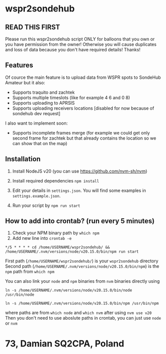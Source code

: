# wspr2sondehub

## READ THIS FIRST

Please run this wspr2sondehub script ONLY for balloons that you own or you have permission from the owner! Otherwise you will cause duplicates and loss of data because you don't have required details! Thanks!

## Features

Of cource the main feature is to upload data from WSPR spots to SondeHub Amateur but it also:

-   Supports traquito and zachtek
-   Supports multiple timeslots (like for example 4 6 and 0 8)
-   Supports uploading to APRSIS
-   Supports uploading receivers locations [disabled for now because of sondehub dev request]

I also want to implement soon:

-   Supports incomplete frames merge (for example we could get only second frame for zachtek but that already contains the location so we can show that on the map)

## Installation

1. Install NodeJS v20 (you can use https://github.com/nvm-sh/nvm)

2. Install required dependencies `npm install`

3. Edit your details in `settings.json`. You will find some examples in `settings.example.json`.

4. Run your script by `npm run start`

## How to add into crontab? (run every 5 minutes)

1. Check your NPM binary path by `which npm`
2. Add new line into `crontab -e`

`*/5 * * * * cd /home/USERNAME/wspr2sondehub/ && /home/USERNAME/.nvm/versions/node/v20.15.0/bin/npm run start`

First path (`/home/USERNAME/wspr2sondehub/`) is your `wspr2sondehub` directory
Second path (`/home/USERNAME/.nvm/versions/node/v20.15.0/bin/npm`) is the `npm` path from `which npm`

You can also link your `node` and `npm` binaries from `nvm` binaries directly using

`ln -s /home/USERNAME/.nvm/versions/node/v20.15.0/bin/node /usr/bin/node`

`ln -s /home/USERNAME/.nvm/versions/node/v20.15.0/bin/npm /usr/bin/npm`

where paths are from `which node` and `which nvm` after using `nvm use v20`
Then you don't need to use aboslute paths in crontab, you can just use `node` or `nvm`

# 73, Damian SQ2CPA, Poland
